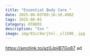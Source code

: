 ```yaml
---
title: "Essential Body Care "
date: 2025-06-03T09:16:10.498Z
tags: 2025-06-03
Category: OTHERS
description: "5xx "
image: img/81cc9arjhnl._sl1500_.jpg
---
```

https://amzlink.to/az0JpjiB7Go87 ad